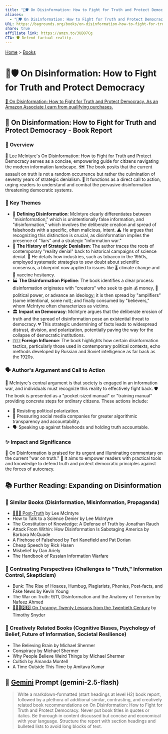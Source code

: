 ```yaml
---
title: "📢🛡️ On Disinformation: How to Fight for Truth and Protect Democracy"
aliases:
  - "📢🛡️ On Disinformation: How to Fight for Truth and Protect Democracy"
URL: https://bagrounds.org/books/on-disinformation-how-to-fight-for-truth-and-protect-democracy
share: true
affiliate link: https://amzn.to/3UBO7Cg
CTA: 🛡️ Defend factual reality.
---
```

[Home](../index.md) > [Books](./index.md)  
# 📢🛡️ On Disinformation: How to Fight for Truth and Protect Democracy  
[🛒 On Disinformation: How to Fight for Truth and Protect Democracy. As an Amazon Associate I earn from qualifying purchases.](https://amzn.to/3UBO7Cg)  
  
## 📢 On Disinformation: How to Fight for Truth and Protect Democracy - Book Report  
  
### 📖 Overview  
  
📖 Lee McIntyre's On Disinformation: How to Fight for Truth and Protect Democracy serves as a concise, empowering guide for citizens navigating the modern information landscape. 🗺️ The book posits that the current assault on truth is not a random occurrence but rather the culmination of seventy years of strategic denialism. 🎯 It functions as a direct call to action, urging readers to understand and combat the pervasive disinformation threatening democratic systems.  
  
### 🔑 Key Themes  
  
* 🤥 **Defining Disinformation**: McIntyre clearly differentiates between "misinformation," which is unintentionally false information, and "disinformation," which involves the deliberate creation and spread of falsehoods with a specific, often malicious, intent. ⚠️ He argues that recognizing this distinction is crucial, as disinformation implies the presence of "liars" and a strategic "information war."  
* 📜 **The History of Strategic Denialism**: The author traces the roots of contemporary "reality denial" back to historical campaigns of science denial. 🚬 He details how industries, such as tobacco in the 1950s, employed systematic strategies to sow doubt about scientific consensus, a blueprint now applied to issues like 🌡️ climate change and 💉 vaccine hesitancy.  
* 🏭 **The Disinformation Pipeline**: The book identifies a clear process: disinformation originates with "creators" who seek to gain 💰 money, 👑 political power, or advance an ideology; it is then spread by "amplifiers" (some intentional, some not); and finally consumed by "believers," whom McIntyre often characterizes as victims.  
* 🏛️ **Impact on Democracy**: McIntyre argues that the deliberate erosion of truth and the spread of disinformation pose an existential threat to democracy. 💔 This strategic undermining of facts leads to widespread distrust, division, and polarization, potentially paving the way for the collapse of democratic institutions.  
* 🇷🇺 **Foreign Influence**: The book highlights how certain disinformation tactics, particularly those used in contemporary political contexts, echo methods developed by Russian and Soviet intelligence as far back as the 1920s.  
  
### 🗣️ Author's Argument and Call to Action  
  
📣 McIntyre's central argument is that society is engaged in an information war, and individuals must recognize this reality to effectively fight back. 🛡️ The book is presented as a "pocket-sized manual" or "training manual" providing concrete steps for ordinary citizens. These actions include:  
  
* 🤝 Resisting political polarization.  
* 📱 Pressuring social media companies for greater algorithmic transparency and accountability.  
* 🗣️ Speaking up against falsehoods and holding truth accountable.  
  
### ✨ Impact and Significance  
  
🌟 On Disinformation is praised for its urgent and illuminating commentary on the current "war on truth." 💪 It aims to empower readers with practical tools and knowledge to defend truth and protect democratic principles against the forces of autocracy.  
  
## 📚 Further Reading: Expanding on Disinformation  
  
### 📑 Similar Books (Disinformation, Misinformation, Propaganda)  
  
* [🚫✅🤥 Post-Truth](./post-truth.md) by Lee McIntyre  
* How to Talk to a Science Denier by Lee McIntyre  
* The Constitution of Knowledge: A Defense of Truth by Jonathan Rauch  
* Attack From Within: How Disinformation Is Sabotaging America by Barbara McQuade  
* A Firehose of Falsehood by Teri Kanefield and Pat Dorian  
* Cheap Speech by Rick Hasen  
* Misbelief by Dan Ariely  
* The Handbook of Russian Information Warfare  
  
### 🤔 Contrasting Perspectives (Challenges to "Truth," Information Control, Skepticism)  
  
* Bunk: The Rise of Hoaxes, Humbug, Plagiarists, Phonies, Post-facts, and Fake News by Kevin Young  
* The War on Truth: 9/11, Disinformation and the Anatomy of Terrorism by Nafeez Ahmed  
* [👑🚫📜2️⃣0️⃣ On Tyranny: Twenty Lessons from the Twentieth Century](./on-tyranny.md) by Timothy Snyder  
  
### 🧠 Creatively Related Books (Cognitive Biases, Psychology of Belief, Future of Information, Societal Resilience)  
  
* The Believing Brain by Michael Shermer  
* Conspiracy by Michael Shermer  
* Why People Believe Weird Things by Michael Shermer  
* Cultish by Amanda Montell  
* A Time Outside This Time by Amitava Kumar  
  
## 💬 [Gemini](../software/gemini.md) Prompt (gemini-2.5-flash)  
> Write a markdown-formatted (start headings at level H2) book report, followed by a plethora of additional similar, contrasting, and creatively related book recommendations on On Disinformation: How to Fight for Truth and Protect Democracy. Never put book titles in quotes or italics. Be thorough in content discussed but concise and economical with your language. Structure the report with section headings and bulleted lists to avoid long blocks of text.